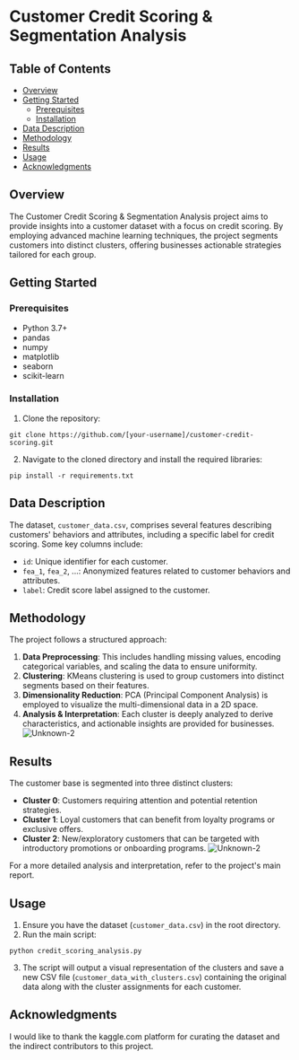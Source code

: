 # Customer Credit Scoring & Segmentation Analysis

## Table of Contents

- [Overview](#overview)
- [Getting Started](#getting-started)
    - [Prerequisites](#prerequisites)
    - [Installation](#installation)
- [Data Description](#data-description)
- [Methodology](#methodology)
- [Results](#results)
- [Usage](#usage)
- [Acknowledgments](#acknowledgments)

## Overview

The Customer Credit Scoring & Segmentation Analysis project aims to provide insights into a customer dataset with a focus on credit scoring. By employing advanced machine learning techniques, the project segments customers into distinct clusters, offering businesses actionable strategies tailored for each group.

## Getting Started

### Prerequisites

- Python 3.7+
- pandas
- numpy
- matplotlib
- seaborn
- scikit-learn

### Installation

1. Clone the repository:
```
git clone https://github.com/[your-username]/customer-credit-scoring.git
```

2. Navigate to the cloned directory and install the required libraries:
```
pip install -r requirements.txt
```

## Data Description

The dataset, `customer_data.csv`, comprises several features describing customers' behaviors and attributes, including a specific label for credit scoring. Some key columns include:

- `id`: Unique identifier for each customer.
- `fea_1`, `fea_2`, ...: Anonymized features related to customer behaviors and attributes.
- `label`: Credit score label assigned to the customer.

## Methodology

The project follows a structured approach:

1. **Data Preprocessing**: This includes handling missing values, encoding categorical variables, and scaling the data to ensure uniformity.
2. **Clustering**: KMeans clustering is used to group customers into distinct segments based on their features.
3. **Dimensionality Reduction**: PCA (Principal Component Analysis) is employed to visualize the multi-dimensional data in a 2D space.
4. **Analysis & Interpretation**: Each cluster is deeply analyzed to derive characteristics, and actionable insights are provided for businesses.
![Unknown-2](https://github.com/iamirrf/creditscoring/assets/112046597/f90d8738-bb6b-425a-8247-048b0c48c50c)

## Results

The customer base is segmented into three distinct clusters:

- **Cluster 0**: Customers requiring attention and potential retention strategies.
- **Cluster 1**: Loyal customers that can benefit from loyalty programs or exclusive offers.
- **Cluster 2**: New/exploratory customers that can be targeted with introductory promotions or onboarding programs.
![Unknown-2](https://github.com/iamirrf/creditscoring/assets/112046597/da4ad496-e29e-4905-8b4c-5564c152583d)

For a more detailed analysis and interpretation, refer to the project's main report.

## Usage

1. Ensure you have the dataset (`customer_data.csv`) in the root directory.
2. Run the main script:
```
python credit_scoring_analysis.py
```
3. The script will output a visual representation of the clusters and save a new CSV file (`customer_data_with_clusters.csv`) containing the original data along with the cluster assignments for each customer.

## Acknowledgments

I would like to thank the kaggle.com platform for curating the dataset and the indirect contributors to this project.
